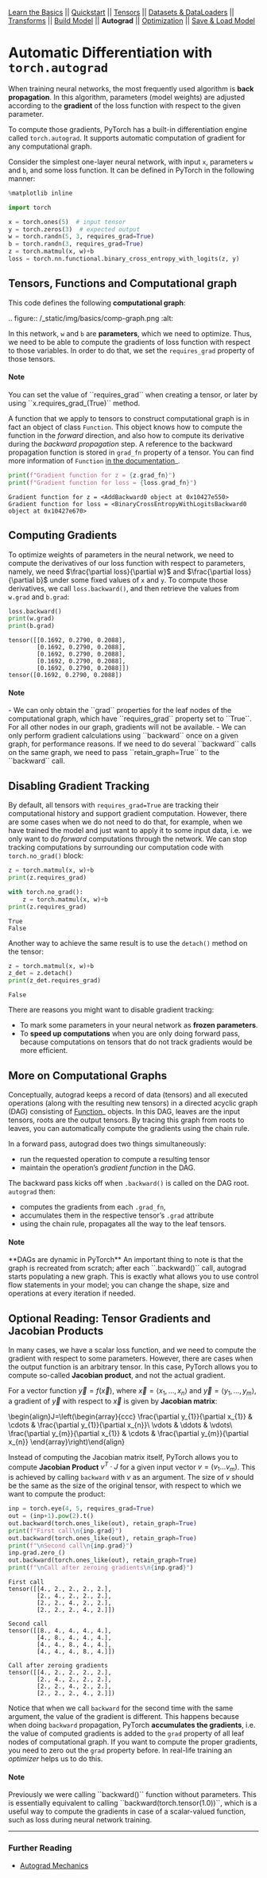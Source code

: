 [Learn the Basics](intro.html) ||
[Quickstart](quickstart_tutorial.html) ||
[Tensors](tensorqs_tutorial.html) ||
[Datasets & DataLoaders](data_tutorial.html) ||
[Transforms](transforms_tutorial.html) ||
[Build Model](buildmodel_tutorial.html) ||
**Autograd** ||
[Optimization](optimization_tutorial.html) ||
[Save & Load Model](saveloadrun_tutorial.html)

# Automatic Differentiation with ``torch.autograd``

When training neural networks, the most frequently used algorithm is
**back propagation**. In this algorithm, parameters (model weights) are
adjusted according to the **gradient** of the loss function with respect
to the given parameter.

To compute those gradients, PyTorch has a built-in differentiation engine
called ``torch.autograd``. It supports automatic computation of gradient for any
computational graph.

Consider the simplest one-layer neural network, with input ``x``,
parameters ``w`` and ``b``, and some loss function. It can be defined in
PyTorch in the following manner:



```python
%matplotlib inline

import torch

x = torch.ones(5)  # input tensor
y = torch.zeros(3)  # expected output
w = torch.randn(5, 3, requires_grad=True)
b = torch.randn(3, requires_grad=True)
z = torch.matmul(x, w)+b
loss = torch.nn.functional.binary_cross_entropy_with_logits(z, y)
```

## Tensors, Functions and Computational graph

This code defines the following **computational graph**:

.. figure:: /_static/img/basics/comp-graph.png
   :alt:

In this network, ``w`` and ``b`` are **parameters**, which we need to
optimize. Thus, we need to be able to compute the gradients of loss
function with respect to those variables. In order to do that, we set
the ``requires_grad`` property of those tensors.



<div class="alert alert-info"><h4>Note</h4><p>You can set the value of ``requires_grad`` when creating a
          tensor, or later by using ``x.requires_grad_(True)`` method.</p></div>



A function that we apply to tensors to construct computational graph is
in fact an object of class ``Function``. This object knows how to
compute the function in the *forward* direction, and also how to compute
its derivative during the *backward propagation* step. A reference to
the backward propagation function is stored in ``grad_fn`` property of a
tensor. You can find more information of ``Function`` [in the
documentation](https://pytorch.org/docs/stable/autograd.html#function)_.





```python
print(f"Gradient function for z = {z.grad_fn}")
print(f"Gradient function for loss = {loss.grad_fn}")
```

    Gradient function for z = <AddBackward0 object at 0x10427e550>
    Gradient function for loss = <BinaryCrossEntropyWithLogitsBackward0 object at 0x10427e670>


## Computing Gradients

To optimize weights of parameters in the neural network, we need to
compute the derivatives of our loss function with respect to parameters,
namely, we need $\frac{\partial loss}{\partial w}$ and
$\frac{\partial loss}{\partial b}$ under some fixed values of
``x`` and ``y``. To compute those derivatives, we call
``loss.backward()``, and then retrieve the values from ``w.grad`` and
``b.grad``:





```python
loss.backward()
print(w.grad)
print(b.grad)
```

    tensor([[0.1692, 0.2790, 0.2088],
            [0.1692, 0.2790, 0.2088],
            [0.1692, 0.2790, 0.2088],
            [0.1692, 0.2790, 0.2088],
            [0.1692, 0.2790, 0.2088]])
    tensor([0.1692, 0.2790, 0.2088])


<div class="alert alert-info"><h4>Note</h4><p>- We can only obtain the ``grad`` properties for the leaf
    nodes of the computational graph, which have ``requires_grad`` property
    set to ``True``. For all other nodes in our graph, gradients will not be
    available.
  - We can only perform gradient calculations using
    ``backward`` once on a given graph, for performance reasons. If we need
    to do several ``backward`` calls on the same graph, we need to pass
    ``retain_graph=True`` to the ``backward`` call.</p></div>




## Disabling Gradient Tracking

By default, all tensors with ``requires_grad=True`` are tracking their
computational history and support gradient computation. However, there
are some cases when we do not need to do that, for example, when we have
trained the model and just want to apply it to some input data, i.e. we
only want to do *forward* computations through the network. We can stop
tracking computations by surrounding our computation code with
``torch.no_grad()`` block:





```python
z = torch.matmul(x, w)+b
print(z.requires_grad)

with torch.no_grad():
    z = torch.matmul(x, w)+b
print(z.requires_grad)
```

    True
    False


Another way to achieve the same result is to use the ``detach()`` method
on the tensor:





```python
z = torch.matmul(x, w)+b
z_det = z.detach()
print(z_det.requires_grad)
```

    False


There are reasons you might want to disable gradient tracking:
  - To mark some parameters in your neural network as **frozen parameters**.
  - To **speed up computations** when you are only doing forward pass, because computations on tensors that do
    not track gradients would be more efficient.



## More on Computational Graphs
Conceptually, autograd keeps a record of data (tensors) and all executed
operations (along with the resulting new tensors) in a directed acyclic
graph (DAG) consisting of
[Function](https://pytorch.org/docs/stable/autograd.html#torch.autograd.Function)_
objects. In this DAG, leaves are the input tensors, roots are the output
tensors. By tracing this graph from roots to leaves, you can
automatically compute the gradients using the chain rule.

In a forward pass, autograd does two things simultaneously:

- run the requested operation to compute a resulting tensor
- maintain the operation’s *gradient function* in the DAG.

The backward pass kicks off when ``.backward()`` is called on the DAG
root. ``autograd`` then:

- computes the gradients from each ``.grad_fn``,
- accumulates them in the respective tensor’s ``.grad`` attribute
- using the chain rule, propagates all the way to the leaf tensors.

<div class="alert alert-info"><h4>Note</h4><p>**DAGs are dynamic in PyTorch**
  An important thing to note is that the graph is recreated from scratch; after each
  ``.backward()`` call, autograd starts populating a new graph. This is
  exactly what allows you to use control flow statements in your model;
  you can change the shape, size and operations at every iteration if
  needed.</p></div>



## Optional Reading: Tensor Gradients and Jacobian Products

In many cases, we have a scalar loss function, and we need to compute
the gradient with respect to some parameters. However, there are cases
when the output function is an arbitrary tensor. In this case, PyTorch
allows you to compute so-called **Jacobian product**, and not the actual
gradient.

For a vector function $\vec{y}=f(\vec{x})$, where
$\vec{x}=\langle x_1,\dots,x_n\rangle$ and
$\vec{y}=\langle y_1,\dots,y_m\rangle$, a gradient of
$\vec{y}$ with respect to $\vec{x}$ is given by **Jacobian
matrix**:

\begin{align}J=\left(\begin{array}{ccc}
      \frac{\partial y_{1}}{\partial x_{1}} & \cdots & \frac{\partial y_{1}}{\partial x_{n}}\\
      \vdots & \ddots & \vdots\\
      \frac{\partial y_{m}}{\partial x_{1}} & \cdots & \frac{\partial y_{m}}{\partial x_{n}}
      \end{array}\right)\end{align}

Instead of computing the Jacobian matrix itself, PyTorch allows you to
compute **Jacobian Product** $v^T\cdot J$ for a given input vector
$v=(v_1 \dots v_m)$. This is achieved by calling ``backward`` with
$v$ as an argument. The size of $v$ should be the same as
the size of the original tensor, with respect to which we want to
compute the product:





```python
inp = torch.eye(4, 5, requires_grad=True)
out = (inp+1).pow(2).t()
out.backward(torch.ones_like(out), retain_graph=True)
print(f"First call\n{inp.grad}")
out.backward(torch.ones_like(out), retain_graph=True)
print(f"\nSecond call\n{inp.grad}")
inp.grad.zero_()
out.backward(torch.ones_like(out), retain_graph=True)
print(f"\nCall after zeroing gradients\n{inp.grad}")
```

    First call
    tensor([[4., 2., 2., 2., 2.],
            [2., 4., 2., 2., 2.],
            [2., 2., 4., 2., 2.],
            [2., 2., 2., 4., 2.]])
    
    Second call
    tensor([[8., 4., 4., 4., 4.],
            [4., 8., 4., 4., 4.],
            [4., 4., 8., 4., 4.],
            [4., 4., 4., 8., 4.]])
    
    Call after zeroing gradients
    tensor([[4., 2., 2., 2., 2.],
            [2., 4., 2., 2., 2.],
            [2., 2., 4., 2., 2.],
            [2., 2., 2., 4., 2.]])


Notice that when we call ``backward`` for the second time with the same
argument, the value of the gradient is different. This happens because
when doing ``backward`` propagation, PyTorch **accumulates the
gradients**, i.e. the value of computed gradients is added to the
``grad`` property of all leaf nodes of computational graph. If you want
to compute the proper gradients, you need to zero out the ``grad``
property before. In real-life training an *optimizer* helps us to do
this.



<div class="alert alert-info"><h4>Note</h4><p>Previously we were calling ``backward()`` function without
          parameters. This is essentially equivalent to calling
          ``backward(torch.tensor(1.0))``, which is a useful way to compute the
          gradients in case of a scalar-valued function, such as loss during
          neural network training.</p></div>




--------------




### Further Reading
- [Autograd Mechanics](https://pytorch.org/docs/stable/notes/autograd.html)


